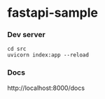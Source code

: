 # fastapi-sample

### Dev server
```
cd src
uvicorn index:app --reload
```

### Docs
http://localhost:8000/docs
